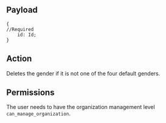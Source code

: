 ## Payload
```
{
//Required
    id: Id;
}
```

## Action
Deletes the gender if it is not one of the four default genders.

## Permissions
The user needs to have the organization management level `can_manage_organization`.
